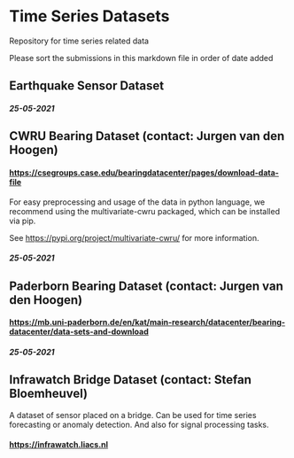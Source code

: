 # Time Series Datasets
Repository for time series related data

Please sort the submissions in this markdown file in order of date added
## Earthquake Sensor Dataset

##### 25-05-2021
## CWRU Bearing Dataset (contact: Jurgen van den Hoogen)

#### https://csegroups.case.edu/bearingdatacenter/pages/download-data-file
For easy preprocessing and usage of the data in python language, we recommend using the multivariate-cwru packaged, which can be installed via pip.


See https://pypi.org/project/multivariate-cwru/ for more information.

##### 25-05-2021
## Paderborn Bearing Dataset (contact: Jurgen van den Hoogen)
#### https://mb.uni-paderborn.de/en/kat/main-research/datacenter/bearing-datacenter/data-sets-and-download


##### 25-05-2021
## Infrawatch Bridge Dataset (contact: Stefan Bloemheuvel)
A dataset of sensor placed on a bridge. Can be used for time series forecasting or anomaly detection. And also for signal processing tasks.
#### https://infrawatch.liacs.nl
